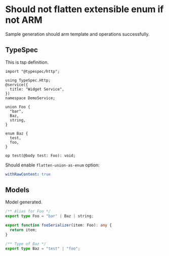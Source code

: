 # Should not flatten extensible enum if not ARM

Sample generation should arm template and operations successfully.

## TypeSpec

This is tsp definition.

```tsp
import "@typespec/http";

using TypeSpec.Http;
@service({
  title: "Widget Service",
})
namespace DemoService;

union Foo {
  "bar",
  Baz,
  string,
}

enum Baz {
  test,
  foo,
}

op test(@body test: Foo): void;
```

Should enable `flatten-union-as-enum` option:

```yaml
withRawContent: true
```

## Models

Model generated.

```ts models
/** Alias for Foo */
export type Foo = "bar" | Baz | string;

export function fooSerializer(item: Foo): any {
  return item;
}

/** Type of Baz */
export type Baz = "test" | "foo";
```
